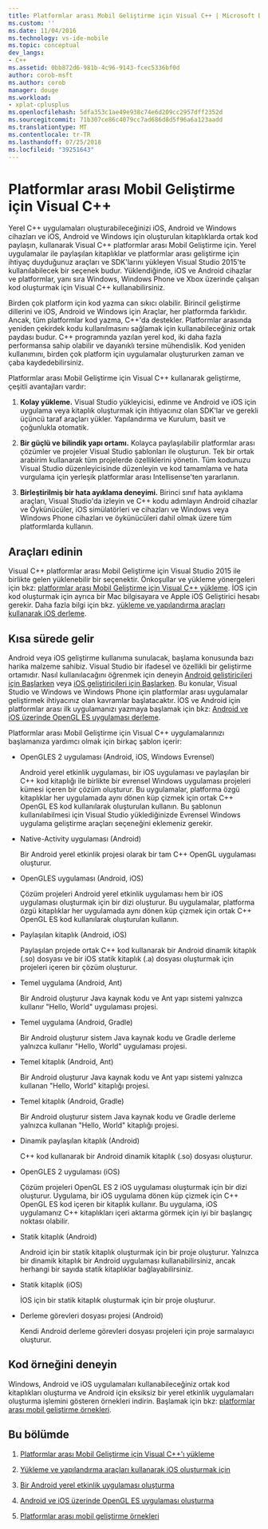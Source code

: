 ```yaml
---
title: Platformlar arası Mobil Geliştirme için Visual C++ | Microsoft Docs
ms.custom: ''
ms.date: 11/04/2016
ms.technology: vs-ide-mobile
ms.topic: conceptual
dev_langs:
- C++
ms.assetid: 0bb872d6-981b-4c96-9143-fcec5336bf0d
author: corob-msft
ms.author: corob
manager: douge
ms.workload:
- xplat-cplusplus
ms.openlocfilehash: 5dfa353c1ae49e938c74e6d209cc2957dff2352d
ms.sourcegitcommit: 71b307ce86c4079cc7ad686d8d5f96a6a123aadd
ms.translationtype: MT
ms.contentlocale: tr-TR
ms.lasthandoff: 07/25/2018
ms.locfileid: "39251643"
---
```

# <a name="visual-c-for-cross-platform-mobile-development"></a>Platformlar arası Mobil Geliştirme için Visual C++
Yerel C++ uygulamaları oluşturabileceğinizi iOS, Android ve Windows cihazları ve iOS, Android ve Windows için oluşturulan kitaplıklarda ortak kod paylaşın, kullanarak Visual C++ platformlar arası Mobil Geliştirme için. Yerel uygulamalar ile paylaşılan kitaplıklar ve platformlar arası geliştirme için ihtiyaç duyduğunuz araçları ve SDK'larını yükleyen Visual Studio 2015'te kullanılabilecek bir seçenek budur. Yüklendiğinde, iOS ve Android cihazlar ve platformlar, yanı sıra Windows, Windows Phone ve Xbox üzerinde çalışan kod oluşturmak için Visual C++ kullanabilirsiniz.  
  
 Birden çok platform için kod yazma can sıkıcı olabilir. Birincil geliştirme dillerini ve iOS, Android ve Windows için Araçlar, her platformda farklıdır. Ancak, tüm platformlar kod yazma, C++'da destekler. Platformlar arasında yeniden çekirdek kodu kullanılmasını sağlamak için kullanabileceğiniz ortak paydası budur. C++ programında yazılan yerel kod, iki daha fazla performansa sahip olabilir ve dayanıklı tersine mühendislik. Kod yeniden kullanımını, birden çok platform için uygulamalar oluştururken zaman ve çaba kaydedebilirsiniz.  
  
 Platformlar arası Mobil Geliştirme için Visual C++ kullanarak geliştirme, çeşitli avantajları vardır:  
  
1.  **Kolay yükleme.** Visual Studio yükleyicisi, edinme ve Android ve iOS için uygulama veya kitaplık oluşturmak için ihtiyacınız olan SDK'lar ve gerekli üçüncü taraf araçları yükler. Yapılandırma ve Kurulum, basit ve çoğunlukla otomatik.  
  
2.  **Bir güçlü ve bilindik yapı ortamı.** Kolayca paylaşılabilir platformlar arası çözümler ve projeler Visual Studio şablonları ile oluşturun. Tek bir ortak arabirim kullanarak tüm projelerde özelliklerini yönetin. Tüm kodunuzu Visual Studio düzenleyicisinde düzenleyin ve kod tamamlama ve hata vurgulama için yerleşik platformlar arası Intellisense'ten yararlanın.  
  
3.  **Birleştirilmiş bir hata ayıklama deneyimi.** Birinci sınıf hata ayıklama araçları, Visual Studio'da izleyin ve C++ kodu adımlayın Android cihazlar ve Öykünücüler, iOS simülatörleri ve cihazları ve Windows veya Windows Phone cihazları ve öykünücüleri dahil olmak üzere tüm platformlarda kullanın.  
  
## <a name="get-the-tools"></a>Araçları edinin  
 Visual C++ platformlar arası Mobil Geliştirme için Visual Studio 2015 ile birlikte gelen yüklenebilir bir seçenektir. Önkoşullar ve yükleme yönergeleri için bkz: [platformlar arası Mobil Geliştirme için Visual C++ yükleme](../cross-platform/install-visual-cpp-for-cross-platform-mobile-development.md). İOS için kod oluşturmak için ayrıca bir Mac bilgisayara ve Apple iOS Geliştirici hesabı gerekir. Daha fazla bilgi için bkz. [yükleme ve yapılandırma araçları kullanarak iOS derleme](../cross-platform/install-and-configure-tools-to-build-using-ios.md).  
  
## <a name="come-up-to-speed"></a>Kısa sürede gelir  
 Android veya iOS geliştirme kullanıma sunulacak, başlama konusunda bazı harika malzeme sahibiz. Visual Studio bir ifadesel ve özellikli bir geliştirme ortamıdır. Nasıl kullanılacağını öğrenmek için deneyin [Android geliştiricileri için Başlarken](/previous-versions/windows/apps/dn275875\(v=win.10\)) veya [iOS geliştiricileri için Başlarken](/previous-versions/windows/apps/jj657966\(v=win.10\)). Bu konular, Visual Studio ve Windows ve Windows Phone için platformlar arası uygulamalar geliştirmek ihtiyacınız olan kavramlar başlatacaktır. İOS ve Android için platformlar arası ilk uygulamanızı yazmaya başlamak için bkz: [Android ve iOS üzerinde OpenGL ES uygulaması derleme](../cross-platform/build-an-opengl-es-application-on-android-and-ios.md).  
  
 Platformlar arası Mobil Geliştirme için Visual C++ uygulamalarınızı başlamanıza yardımcı olmak için birkaç şablon içerir:  
  
-   OpenGLES 2 uygulaması (Android, iOS, Windows Evrensel)  
  
     Android yerel etkinlik uygulaması, bir iOS uygulaması ve paylaşılan bir C++ kod kitaplığı ile birlikte bir evrensel Windows uygulaması projeleri kümesi içeren bir çözüm oluşturur. Bu uygulamalar, platforma özgü kitaplıklar her uygulamada aynı dönen küp çizmek için ortak C++ OpenGL ES kod kullanılarak oluşturulan kullanın. Bu şablonun kullanılabilmesi için Visual Studio yüklediğinizde Evrensel Windows uygulama geliştirme araçları seçeneğini eklemeniz gerekir.  
  
-   Native-Activity uygulaması (Android)  
  
     Bir Android yerel etkinlik projesi olarak bir tam C++ OpenGL uygulaması oluşturur.  
  
-   OpenGLES uygulaması (Android, iOS)  
  
     Çözüm projeleri Android yerel etkinlik uygulaması hem bir iOS uygulaması oluşturmak için bir dizi oluşturur. Bu uygulamalar, platforma özgü kitaplıklar her uygulamada aynı dönen küp çizmek için ortak C++ OpenGL ES kod kullanılarak oluşturulan kullanın.  
  
-   Paylaşılan kitaplık (Android, iOS)  
  
     Paylaşılan projede ortak C++ kod kullanarak bir Android dinamik kitaplık (.so) dosyası ve bir iOS statik kitaplık (.a) dosyası oluşturmak için projeleri içeren bir çözüm oluşturur.  
  
-   Temel uygulama (Android, Ant)  
  
     Bir Android oluşturur Java kaynak kodu ve Ant yapı sistemi yalnızca kullanır "Hello, World" uygulaması projesi.  
  
-   Temel uygulama (Android, Gradle)  
  
     Bir Android oluşturur sistem Java kaynak kodu ve Gradle derleme yalnızca kullanır "Hello, World" uygulaması projesi.  
  
-   Temel kitaplık (Android, Ant)  
  
     Bir Android oluşturur Java kaynak kodu ve Ant yapı sistemi yalnızca kullanan "Hello, World" kitaplığı projesi.  
  
-   Temel kitaplık (Android, Gradle)  
  
     Bir Android oluşturur sistem Java kaynak kodu ve Gradle derleme yalnızca kullanan "Hello, World" kitaplığı projesi.  
  
-   Dinamik paylaşılan kitaplık (Android)  
  
     C++ kod kullanarak bir Android dinamik kitaplık (.so) dosyası oluşturur.  
  
-   OpenGLES 2 uygulaması (iOS)  
  
     Çözüm projeleri OpenGL ES 2 iOS uygulaması oluşturmak için bir dizi oluşturur. Uygulama, bir iOS uygulama dönen küp çizmek için C++ OpenGL ES kod içeren bir kitaplık kullanır. Bu uygulama, iOS uygulamanız C++ kitaplıkları içeri aktarma görmek için iyi bir başlangıç noktası olabilir.  
  
-   Statik kitaplık (Android)  
  
     Android için bir statik kitaplık oluşturmak için bir proje oluşturur. Yalnızca bir dinamik kitaplık bir Android uygulaması kullanabilirsiniz, ancak herhangi bir sayıda statik kitaplıklar bağlayabilirsiniz.  
  
-   Statik kitaplık (iOS)  
  
     İOS için bir statik kitaplık oluşturmak için bir proje oluşturur.  
  
-   Derleme görevleri dosyası projesi (Android)  
  
     Kendi Android derleme görevleri dosyası projeleri için proje sarmalayıcı oluşturur.  
  
## <a name="try-out-sample-code"></a>Kod örneğini deneyin  
 Windows, Android ve iOS uygulamaları kullanabileceğiniz ortak kod kitaplıkları oluşturma ve Android için eksiksiz bir yerel etkinlik uygulamaları oluşturma işlemini gösteren örnekleri indirin. Başlamak için bkz: [platformlar arası mobil geliştirme örnekleri](../cross-platform/cross-platform-mobile-development-examples.md).  
  
## <a name="in-this-section"></a>Bu bölümde  
  
1.  [Platformlar arası Mobil Geliştirme için Visual C++'ı yükleme](../cross-platform/install-visual-cpp-for-cross-platform-mobile-development.md)  
  
2.  [Yükleme ve yapılandırma araçları kullanarak iOS oluşturmak için](../cross-platform/install-and-configure-tools-to-build-using-ios.md)  
  
3.  [Bir Android yerel etkinlik uygulaması oluşturma](../cross-platform/create-an-android-native-activity-app.md)  
  
4.  [Android ve iOS üzerinde OpenGL ES uygulaması oluşturma](../cross-platform/build-an-opengl-es-application-on-android-and-ios.md)  
  
5.  [Platformlar arası mobil geliştirme örnekleri](../cross-platform/cross-platform-mobile-development-examples.md)